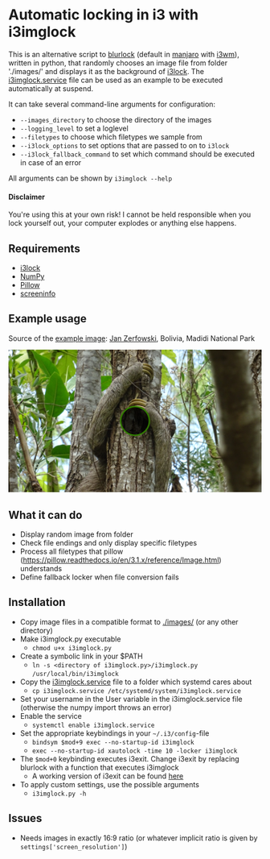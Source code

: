 # Automatic locking in i3 with i3imglock

This is an alternative script to [blurlock](https://github.com/manjaro/packages-community/blob/master/i3/i3exit/blurlock) (default in [manjaro](https://manjaro.org/) with [i3wm](https://i3wm.org/)), written in python, that randomly chooses an image file from folder './images/' and displays it as the background of [i3lock](https://i3wm.org/i3lock/).
The [i3imglock.service](i3imglock.service) file can be used as an example to be executed automatically at suspend.

It can take several command-line arguments for configuration:
- `--images_directory` to choose the directory of the images
- `--logging_level` to set a loglevel
- `--filetypes` to choose which filetypes we sample from
- `--i3lock_options` to set options that are passed to on to `i3lock`
- `--i3lock_fallback_command` to set which command should be executed in case of an error

All arguments can be shown by `i3imglock --help`

#### Disclaimer
You're using this at your own risk! I cannot be held responsible when you lock yourself out, your computer explodes or anything else happens. 

## Requirements
- [i3lock](https://github.com/i3/i3lock)
- [NumPy](https://numpy.org/)
- [Pillow](https://pypi.org/project/Pillow/)
- [screeninfo](https://pypi.org/project/screeninfo/)


## Example usage
Source of the [example image](readme_example_image.png): [Jan Zerfowski](https://janzerfowski.de), Bolivia, Madidi National Park

![i3imglock in action](readme_example_image.png "Example usage")

## What it can do
- Display random image from folder
- Check file endings and only display specific filetypes
- Process all filetypes that pillow (https://pillow.readthedocs.io/en/3.1.x/reference/Image.html) understands
- Define fallback locker when file conversion fails

## Installation
- Copy image files in a compatible format to [./images/](./images/) (or any other directory)
- Make i3imglock.py executable
    - `chmod u+x i3imglock.py`
- Create a symbolic link in your $PATH
    - `ln -s <directory of i3imglock.py>/i3imglock.py /usr/local/bin/i3imglock`
- Copy the [i3imglock.service](/i3imglock.service) file to a folder which systemd cares about
    - `cp i3imglock.service /etc/systemd/system/i3imglock.service`
- Set your username in the User variable in the i3imglock.service file (otherwise the numpy import throws an error)
- Enable the service
    - `systemctl enable i3imglock.service`
- Set the appropriate keybindings in your `~/.i3/config`-file
    - `bindsym $mod+9 exec --no-startup-id i3imglock`
    - `exec --no-startup-id xautolock -time 10 -locker i3imglock`
- The `$mod+0` keybinding executes i3exit. Change i3exit by replacing blurlock with a function that executes i3imglock
    - A working version of i3exit can be found [here](/i3exit)
- To apply custom settings, use the possible arguments 
    - `i3imglock.py -h` 

## Issues
- Needs images in exactly 16:9 ratio (or whatever implicit ratio is given by `settings['screen_resolution']`)

